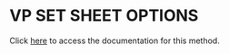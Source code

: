 <!---->
# VP SET SHEET OPTIONS

Click [here](https://developer.4d.com/docs/ViewPro/commands/vp-set-sheet-options) to access the documentation for this method.

